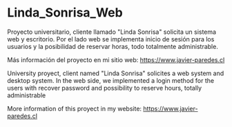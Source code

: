# Linda_Sonrisa_Web
Proyecto universitario, cliente llamado "Linda Sonrisa" solicita un sistema web y escritorio. Por el lado web se implementa inicio de sesión 
para los usuarios y la posibilidad de reservar horas, todo totalmente administrable.

Más información del proyecto en mi sitio web: https://www.javier-paredes.cl

University proyect, client named "Linda Sonrisa" solicites a web system and desktop system. In the web side, we implemented a login method for the users
with recover password and possibility to reserve hours, totally administrable

More information of this proyect in my website: https://www.javier-paredes.cl
